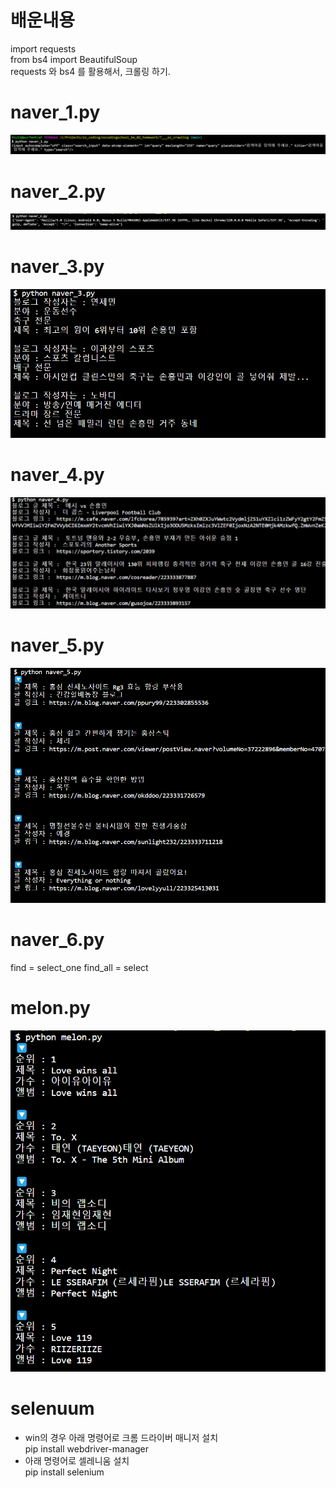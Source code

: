 # 배운내용

import requests  
from bs4 import BeautifulSoup  
requests 와 bs4 를 활용해서, 크롤링 하기.

# naver_1.py

<img src="images/naver1.png">  
  
# naver_2.py  
  
  <img src="images/naver2.png">

# naver_3.py

  <img src="images/naver3.png">

# naver_4.py

  <img src="images/naver4.png">

# naver_5.py

  <img src="images/naver5.png">

# naver_6.py

find = select_one
find_all = select

# melon.py

  <img src="images/melon.png">

# selenuum

- win의 경우 아래 명령어로 크롬 드라이버 매니저 설치  
  pip install webdriver-manager
- 아래 명령어로 셀레니움 설치  
  pip install selenium
